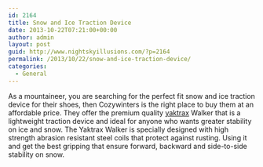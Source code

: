 ```yaml
---
id: 2164
title: Snow and Ice Traction Device
date: 2013-10-22T07:21:00+00:00
author: admin
layout: post
guid: http://www.nightskyillusions.com/?p=2164
permalink: /2013/10/22/snow-and-ice-traction-device/
categories:
  - General
---
```

As a mountaineer, you are searching for the perfect fit snow and ice traction device for their shoes, then Cozywinters is the right place to buy them at an affordable price. They offer the premium quality [yaktrax](http://cozywinters.com/shop/yk-walk.html) Walker that is a lightweight traction device and ideal for anyone who wants greater stability on ice and snow. The Yaktrax Walker is specially designed with high strength abrasion resistant steel coils that protect against rusting. Using it and get the best gripping that ensure forward, backward and side-to-side stability on snow.